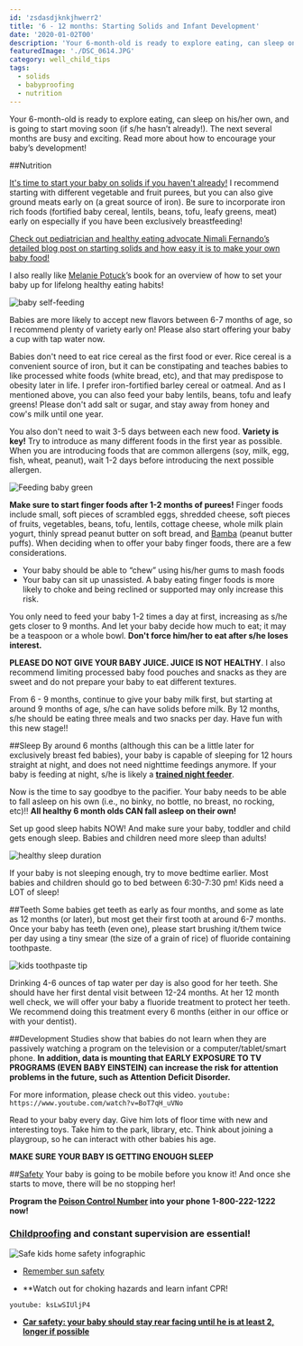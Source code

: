 ```yaml
---
id: 'zsdasdjknkjhwerr2'
title: '6 - 12 months: Starting Solids and Infant Development'
date: '2020-01-02T00'
description: 'Your 6-month-old is ready to explore eating, can sleep on his/her own, and is going to start moving soon (if s/he hasn’t already!). The next several months are busy and exciting. Read more about how to encourage your baby’s development!'
featuredImage: './DSC_0614.JPG'
category: well_child_tips
tags:
  - solids
  - babyproofing
  - nutrition
---
```


Your 6-month-old is ready to explore eating, can sleep on his/her own, and is going to start moving soon (if s/he hasn’t already!). The next several months are busy and exciting. Read more about how to encourage your baby’s development!

##Nutrition

[It's time to start your baby on solids if you haven't already!](https://cl.kp.org/ncal/home/refcontainerpage.dam.html?damrefpath=/content/dam/clinicallibrary/ncal/clib/health_education/region/96440.pdf&q=solid%20food&context=searchkp)  I recommend starting with different vegetable and fruit purees, but you can also give ground meats early on (a great source of iron).  Be sure to incorporate iron rich foods (fortified baby cereal, lentils, beans, tofu, leafy greens, meat) early on especially if you have been exclusively breastfeeding!

[Check out pediatrician and healthy eating advocate Nimali Fernando’s detailed blog post on starting solids and how easy it is to make your own baby food!](https://doctoryum.org/baby-feedin-making-homemade-baby-food/)

I also really like [Melanie Potuck](https://mymunchbug.com/)’s book for an overview of how to set your baby up for lifelong healthy eating habits!

![baby self-feeding]( ./91MYvkelf7L.jpg)

Babies are more likely to accept new flavors between 6-7 months of age, so I recommend plenty of variety early on! Please also start offering your baby a cup with tap water now. 

Babies don't need to eat rice cereal as the first food or ever. Rice cereal is a convenient source of iron, but it can be constipating and teaches babies to like processed white foods (white bread, etc), and that may predispose to obesity later in life.  I prefer iron-fortified barley cereal or oatmeal. And as I mentioned above, you can also feed your baby lentils, beans, tofu and leafy greens! Please don't add salt or sugar, and stay away from honey and cow's milk until one year. 

You also don't need to wait 3-5 days between each new food. **Variety is key!** Try to introduce as many different foods in the first year as possible. When you are introducing foods that are common allergens (soy, milk, egg, fish, wheat, peanut), wait 1-2 days before introducing the next possible allergen. 

![Feeding baby green](./51iZ57GZjJL.jpg) 

**Make sure to start finger foods after 1-2 months of purees!** Finger foods include small, soft pieces of scrambled eggs, shredded cheese, soft pieces of fruits, vegetables, beans, tofu, lentils, cottage cheese, whole milk plain yogurt, thinly spread peanut butter on soft bread, and [Bamba](http://en.wikipedia.org/wiki/Bamba_%28snack%29) (peanut butter puffs).  When deciding when to offer your baby finger foods, there are a few considerations.

* Your baby should be able to “chew” using his/her gums to mash foods 
* Your baby can sit up unassisted. A baby eating finger foods is more likely to choke and being reclined or supported may only increase this risk.

You only need to feed your baby 1-2 times a day at first, increasing as s/he gets closer to 9 months.  And let your baby decide how much to eat; it may be a teaspoon or a whole bowl.  **Don't force him/her to eat after s/he loses interest.**  

**PLEASE DO NOT GIVE YOUR BABY JUICE. JUICE IS NOT HEALTHY**. I also recommend limiting processed baby food pouches and snacks as they are sweet and do not prepare your baby to eat different textures. 

From 6 - 9 months, continue to give your baby milk first, but starting at around 9 months of age, s/he can have solids before milk.  By 12 months, s/he should be eating three meals and two snacks per day.  Have fun with this new stage!!

##Sleep
By around 6 months (although this can be a little later for exclusively breast fed babies), your baby is capable of sleeping for 12 hours straight at night, and does not need nighttime feedings anymore.  If your baby is feeding at night, s/he is likely a [**trained night feeder**](https://drcraigcanapari.com/learned-hunger-nighttime-feeding-stop-night-feeding/).  
 
Now is the time to say goodbye to the pacifier.  Your baby needs to be able to fall asleep on his own (i.e., no binky, no bottle, no breast, no rocking, etc)!!  **All healthy 6 month olds CAN fall asleep on their own!**  

Set up good sleep habits NOW! And make sure your baby, toddler and child gets enough sleep. Babies and children need more sleep than adults!

![healthy sleep duration](./healthy-sleep-duration-large.jpg) 

If your baby is not sleeping enough, try to move bedtime earlier. Most babies and children should go to bed between 6:30-7:30 pm! Kids need a LOT of sleep!


##Teeth
Some babies get teeth as early as four months, and some as late as 12 months (or later), but most get their first tooth at around 6-7 months.  Once your baby has teeth (even one), please start brushing it/them twice per day using a tiny smear (the size of a grain of rice) of fluoride containing toothpaste.  

![kids toothpaste tip](./infographic-kids-toothpaste-tip-7-HR.jpg)

Drinking 4-6 ounces of tap water per day is also good for her teeth.  She should have her first dental visit between 12-24 months.  At her 12 month well check, we will offer your baby a fluoride treatment to protect her teeth.  We recommend doing this treatment every 6 months (either in our office or with your dentist).   


##Development
Studies show that babies do not learn when they are passively watching a program on the television or a computer/tablet/smart phone.  **In addition, data is mounting that EARLY EXPOSURE TO TV PROGRAMS (EVEN BABY EINSTEIN) can increase the risk for attention problems in the future, such as Attention Deficit Disorder.** 

For more information, please check out this video. `youtube: https://www.youtube.com/watch?v=BoT7qH_uVNo`

Read to your baby every day.  Give him lots of floor time with new and interesting toys.  Take him to the park, library, etc.  Think about joining a playgroup, so he can interact with other babies his age.  

**MAKE SURE YOUR BABY IS GETTING ENOUGH SLEEP**


##[Safety](https://www.safekids.org/)
Your baby is going to be mobile before you know it!  And once she starts to move, there will be no stopping her! 

**Program the [Poison Control Number](https://www.poison.org/18002221222) into your phone 1-800-222-1222 now!**

### [Childproofing](https://www.parents.com/toddlers-preschoolers/safety/toddlerproofing/home-safe-home-childproof-your-home-room-by-room/) and constant supervision are essential!

![Safe kids home safety infographic](safe_kids_home_safety_infographic_v3-page-001.jpg)

* [Remember sun safety](https://pedsderm.net/site/assets/files/1028/spd_sun_protection_color_web-2_final.pdf)
  
* **Watch out for choking hazards and learn infant CPR! 

`youtube: ksLwSIUljP4`


* **[Car safety: your baby should stay rear facing until he is at least 2, longer if possible](https://www.safekids.org/safetytips/field_age/little-kids-1%E2%80%934-years/field_risks/car-seat)**




